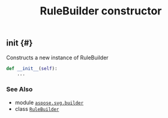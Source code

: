 ﻿---
title: RuleBuilder constructor
second_title: Aspose.SVG for Python via .NET API References
description: 
type: docs
weight: 10
url: /python-net/aspose.svg.builder/rulebuilder/__init__/
is_root: false
---

## __init__ {#}

Constructs a new instance of RuleBuilder



```python
def __init__(self):
    ...
```





### See Also
* module [`aspose.svg.builder`](../../)
* class [`RuleBuilder`](/svg/python-net/aspose.svg.builder/rulebuilder)
